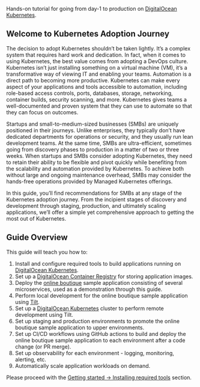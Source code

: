 Hands-on tutorial for going from day-1 to production on [DigitalOcean Kubernetes](https://docs.digitalocean.com/products/kubernetes/).

## Welcome to Kubernetes Adoption Journey

The decision to adopt Kubernetes shouldn’t be taken lightly. It’s a complex system that requires hard work and dedication. In fact, when it comes to using Kubernetes, the best value comes from adopting a DevOps culture. Kubernetes isn’t just installing something on a virtual machine (VM), it’s a transformative way of viewing IT and enabling your teams. Automation is a direct path to becoming more productive. Kubernetes can make every aspect of your applications and tools accessible to automation, including role-based access controls, ports, databases, storage, networking, container builds, security scanning, and more. Kubernetes gives teams a well-documented and proven system that they can use to automate so that they can focus on outcomes.

Startups and small-to-medium-sized businesses (SMBs) are uniquely positioned in their journeys. Unlike enterprises, they typically don’t have dedicated departments for operations or security, and they usually run lean development teams. At the same time, SMBs are ultra-efficient, sometimes going from discovery phases to production in a matter of two or three weeks. When startups and SMBs consider adopting Kubernetes, they need to retain their ability to be flexible and pivot quickly while benefiting from the scalability and automation provided by Kubernetes. To achieve both without large and ongoing maintenance overhead, SMBs may consider the hands-free operations provided by Managed Kubernetes offerings.

In this guide, you’ll find recommendations for SMBs at any stage of the Kubernetes adoption journey. From the incipient stages of discovery and development through staging, production, and ultimately scaling applications, we’ll offer a simple yet comprehensive approach to getting the most out of Kubernetes.

## Guide Overview

This guide will teach you how to:

1. Install and configure required tools to build applications running on [DigitalOcean Kubernetes](https://www.digitalocean.com/products/kubernetes).
2. Set up a [DigitalOcean Container Registry](https://docs.digitalocean.com/products/container-registry/) for storing application images.
3. Deploy the [online boutique](https://github.com/digitalocean/kubernetes-sample-apps/tree/master/microservices-demo) sample application consisting of several microservices, used as a demonstration through this guide.
4. Perform local development for the online boutique sample application using [Tilt](https://tilt.dev/).
5. Set up a [DigitalOcean Kubernetes](https://docs.digitalocean.com/products/kubernetes/) cluster to perform remote development using Tilt.
6. Set up staging and production environments to promote the online boutique sample application to upper environments.
7. Set up CI/CD workflows using GitHub actions to build and deploy the online boutique sample application to each environment after a code change (or PR merge).
8. Set up observability for each environment - logging, monitoring, alerting, etc.
9. Automatically scale application workloads on demand.

Please proceed with the [Getting started -> Installing required tools](installing-required-tools.md) section.
